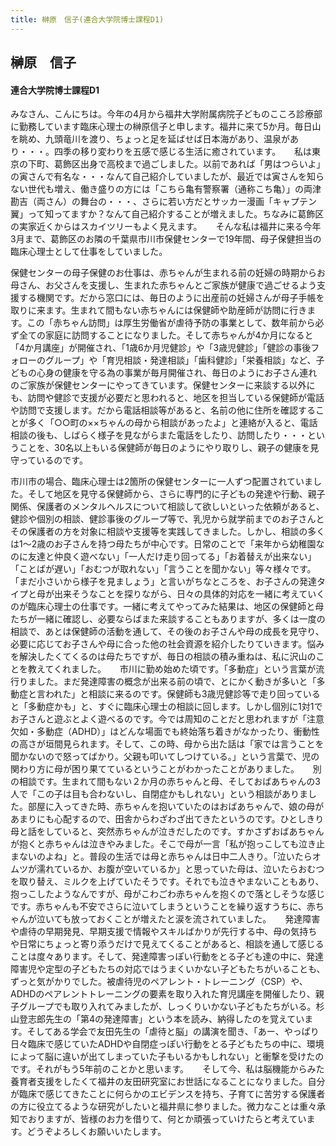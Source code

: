 ```yaml
---
title: 榊原　信子(連合大学院博士課程D1)
---
```

## 榊原　信子

#### 連合大学院博士課程D1

みなさん、こんにちは。今年の4月から福井大学附属病院子どものこころ診療部に勤務しています臨床心理士の榊原信子と申します。福井に来て5か月。毎日山を眺め、九頭竜川を渡り、ちょっと足を延ばせば日本海があり、温泉があり・・・。四季の移り変わりを五感で感じる生活に癒されています。
　
私は東京の下町、葛飾区出身で高校まで過ごしました。以前であれば「男はつらいよ」の寅さんで有名な・・・なんて自己紹介していましたが、最近では寅さんを知らない世代も増え、働き盛りの方には「こちら亀有警察署（通称こち亀）」の両津勘吉（両さん）の舞台の・・・、さらに若い方だとサッカー漫画「キャプテン翼」って知ってますか？なんて自己紹介することが増えました。ちなみに葛飾区の実家近くからはスカイツリーもよく見えます。
　
そんな私は福井に来る今年3月まで、葛飾区のお隣の千葉県市川市保健センターで19年間、母子保健担当の臨床心理士として仕事をしていました。

保健センターの母子保健のお仕事は、赤ちゃんが生まれる前の妊婦の時期からお母さん、お父さんを支援し、生まれた赤ちゃんとご家族が健康で過ごせるよう支援する機関です。だから窓口には、毎日のように出産前の妊婦さんが母子手帳を取りに来ます。生まれて間もない赤ちゃんには保健師や助産師が訪問に行きます。この「赤ちゃん訪問」は厚生労働省が虐待予防の事業として、数年前から必ず全ての家庭に訪問することになりました。そして赤ちゃんが4か月になると「4か月講座」が開催され、「1歳6か月児健診」や「3歳児健診」「健診の事後フォローのグループ」や「育児相談・発達相談」「歯科健診」「栄養相談」など、子どもの心身の健康を守る為の事業が毎月開催され、毎日のようにお子さん連れのご家族が保健センターにやってきています。保健センターに来談する以外にも、訪問や健診で支援が必要だと思われると、地区を担当している保健師が電話や訪問で支援します。だから電話相談等があると、名前の他に住所を確認することが多く「○○町の××ちゃんの母から相談があったよ」と連絡が入ると、電話相談の後も、しばらく様子を見ながらまた電話をしたり、訪問したり・・・ということを、30名以上もいる保健師が毎日のようにやり取りし、親子の健康を見守っているのです。

市川市の場合、臨床心理士は2箇所の保健センターに一人ずつ配置されていました。そして地区を見守る保健師から、さらに専門的に子どもの発達や行動、親子関係、保護者のメンタルヘルスについて相談して欲しいといった依頼があると、健診や個別の相談、健診事後のグループ等で、乳児から就学前までのお子さんとその保護者の方を対象に相談や支援等を実践してきました。しかし、相談の多くは1〜2歳のお子さんを持つ母たちが中心です。日常のことで「来年から幼稚園なのに友達と仲良く遊べない」「一人だけ走り回ってる」「お着替えが出来ない」「ことばが遅い」「おむつが取れない」「言うことを聞かない」等々様々です。「まだ小さいから様子を見ましょう」と言いがちなところを、お子さんの発達タイプと母が出来そうなことを探りながら、日々の具体的対応を一緒に考えていくのが臨床心理士の仕事です。一緒に考えてやってみた結果は、地区の保健師と母たちが一緒に確認し、必要ならばまた来談することもありますが、多くは一度の相談で、あとは保健師の活動を通して、その後のお子さんや母の成長を見守り、必要に応じてお子さんや母に合った他の社会資源を紹介したりていきます。悩みを解決したくてくるのは母たちですが、毎日の相談の積み重ねは、私に沢山のことを教えてくれました。
　
市川に勤め始めた頃です。「多動症」という言葉が流行りました。まだ発達障害の概念が出来る前の頃で、とにかく動きが多いと「多動症と言われた」と相談に来るのです。保健師も3歳児健診等で走り回っていると「多動症かも」と、すぐに臨床心理士の相談に回します。しかし個別に1対1でお子さんと遊ぶとよく遊べるのです。今では周知のことだと思われますが「注意欠如・多動症（ADHD）」はどんな場面でも終始落ち着きがなかったり、衝動性の高さが垣間見られます。そして、この時、母から出た話は「家では言うことを聞かないので怒ってばかり。父親も叩いてしつけている。」という言葉で、児の関わり方に母が困り果てているということがわかったことがありました。
　
別の相談です。生まれて間もない２か月の赤ちゃんと母、そしておばあちゃんの3人で「この子は目も合わないし、自閉症かもしれない」という相談がありました。部屋に入ってきた時、赤ちゃんを抱いていたのはおばあちゃんで、娘の母があまりにも心配するので、田舎からわざわざ出てきたというのです。ひとしきり母と話をしていると、突然赤ちゃんが泣きだしたのです。すかさずおばあちゃんが抱くと赤ちゃんは泣きやみました。そこで母が一言「私が抱っこしても泣き止まないのよね」と。普段の生活では母と赤ちゃんは日中二人きり。「泣いたらオムツが濡れているか、お腹が空いているか」と思っていた母は、泣いたらおむつを取り替え、ミルクを上げていたそうです。それでも泣きやまないこともあり、抱っこしたようなんですが、母がこわごわ赤ちゃんを抱くので落としそうな感じです。赤ちゃんも不安でさらに泣いてしまうということを繰り返すうちに、赤ちゃんが泣いても放っておくことが増えたと涙を流されていました。
　
発達障害や虐待の早期発見、早期支援で情報やスキルばかりが先行する中、母の気持ちや日常にちょっと寄り添うだけで見えてくることがあると、相談を通して感じることは度々あります。そして、発達障害っぽい行動をとる子ども達の中に、発達障害児や定型の子どもたちの対応ではうまくいかない子どもたちがいることも、ずっと気がかりでした。被虐待児のペアレント・トレーニング（CSP）や、ADHDのペアレントトレーニングの要素を取り入れた育児講座を開催したり、親子グループでも取り入れてみましたが、しっくりいかない子どもたちがいる。杉山登志郎先生の「第4の発達障害」という本を読み、納得したのを覚えています。そしてある学会で友田先生の「虐待と脳」の講演を聞き、「あー、やっぱり日々臨床で感じていたADHDや自閉症っぽい行動をとる子どもたちの中に、環境によって脳に違いが出てしまっていた子もいるかもしれない」と衝撃を受けたのです。それがもう5年前のことかと思います。
　
そして今、私は脳機能からみた養育者支援をしたくて福井の友田研究室にお世話になることになりました。自分が臨床で感じてきたことに何らかのエビデンスを持ち、子育てに苦労する保護者の方に役立てるような研究がしたいと福井県に参りました。微力なことは重々承知でおりますが、皆様のお力を借りて、何とか頑張っていけたらと考えています。どうぞよろしくお願いいたします。
